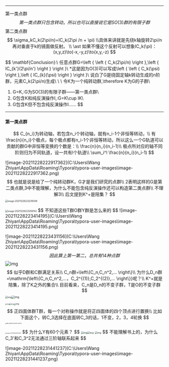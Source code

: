 ------

第一类点群
$$
第一类点群只包含转动，所以也可以直接说它是SO(3)群的有限子群
$$
第二类点群
$$
\sigma_kC_k(2\pi/n)=IC_k(2\pi /n + \pi)
\\具体来讲就是先绕k轴旋转2\pi/n再对垂直于k的镜面做反射。
\\
\ast 如果不懂这个反射可以想象IC_k(\pi)：(x,y,z)\to(-x,-y,z)\to(x,y,-z)
$$

$$
\mathbf{Conclusion}:\\
任意点群G=\left \{ \left \{ C_k(2\pi/n) \right \},\left \{ IC_{k'}(2\pi/n') \right \} \right \}\\
*这是因为O(3)可以写成\left \{ \left \{ C_k(\psi) \right \},\left \{ IC_{k}(\psi) \right \} \right \}\\
说白了G是绕固定轴k转动生成的n阶群，元素C_k(2\pi/n)生成\\
\\ 
\\
令K为一个纯转动群,\therefore K为G的子群\\
1. G=K,:G为SO(3)的有限子群——第一类点群\\
2. G包含K和纯反演操作I,:G=K\cup IK\\
3. G包含K但不包含纯反演操作I……
$$

------

#### 第一类点群

$$
C_{n_i}为转动轴，若包含n_i个转动轴，就有n_i-1个非恒等转动，\\
有\frac{n}{n_i}个极点，每个极点都有n_i-1个非恒等转动，所以这么一个G轨道可以贡献的群G中非恒等变换的个数是：\\
\frac{n}{n_i}(n_i-1)\\
极点所对应的轴不同阶则归为不同轨道，设一共有l个轨道\\
\sum_i^l \frac{n}{n_i}(n_i-1)
$$





![image-20211228222917362](C:\Users\Wang Zhiyan\AppData\Roaming\Typora\typora-user-images\image-20211228222917362.png)
$$
也就是说是给了一个纯转动群K，G才是我们研究的点群\\
2表明这样的G是第二类点群,3中不能理解，为什么不能包含纯反演操作还可以构造第二类点群\\
不理解3\\
后文提到K^+是陪集？
$$
<img src="C:\Users\Wang Zhiyan\AppData\Roaming\Typora\typora-user-images\image-20211228223239349.png" alt="image-20211228223239349" style="zoom: 50%;" />

<img src="C:\Users\Wang Zhiyan\AppData\Roaming\Typora\typora-user-images\image-20211228223256142.png" alt="image-20211228223256142" style="zoom:50%;" />
$$
不知道这些T群O群Y群是怎么来的
$$
![image-20211228223414195](C:\Users\Wang Zhiyan\AppData\Roaming\Typora\typora-user-images\image-20211228223414195.png)

![image-20211228223431156](C:\Users\Wang Zhiyan\AppData\Roaming\Typora\typora-user-images\image-20211228223431156.png)
$$
因此算上第一第二，总共有14种点群
$$
![img](https://b3logfile.com/siyuan/1619246215189/assets/61a62ded-1001-406a-8bad-d141f6df4d54-20211024232302-632ge0a.jpg)
$$
似乎D群和C群满足关系\\
C_n群=\left\{C_n,C_n^2,... \right\}\\
为什么D_n群=\mathrm{\left\{C_n,C_n^2,...，C_2^{(1)},C_2^{(2)},... \right\}}呢？\\
K^+就是陪集，除了K之外的集合\\
目前看来，C_n是D_n的不变子群，T是O的不变子群
$$
<img src="https://b3logfile.com/siyuan/1619246215189/assets/b9d5e8ba-de39-4a4b-9dfc-5d0655b27b82-20211024232302-6e6xt7i.jpg" alt="img" style="zoom:50%;" /><img src="https://b3logfile.com/siyuan/1619246215189/assets/dbb6d3b1-8b8e-4552-a7f8-bd4c05a37f01-20211024232302-oinhgfr.jpg" alt="img" style="zoom: 60%;" />

<img src="https://b3logfile.com/siyuan/1619246215189/assets/83b472c9-5842-4e29-9521-20ff61819ef9-20211024232302-vuh3aw0.jpg" alt="img" style="zoom: 33%;" /><img src="https://b3logfile.com/siyuan/1619246215189/assets/762da8a7-6b03-4c8c-90a3-197ec95f4413-20211024232302-pf2d4nx.jpg" alt="img" style="zoom: 36%;" /><img src="https://b3logfile.com/siyuan/1619246215189/assets/19dbc5e3-4cf9-4674-86b7-d28b2c5fcad2-20211024232302-p335t7h.jpg" alt="img" style="zoom:40%;" />
$$
正四面体群T群，每一个对称操作就是将正四面体的四个顶点进行置换\\
比如下面这个，转C_3选择在底面转C_3的话，1不变，2，3，4轮换
$$
<img src="D:\qq_setup_27928\2806932217\FileRecv\MobileFile\IMG_6891(20211228-225231).PNG" alt="IMG_6891(20211228-225231)" style="zoom: 25%;" />

<img src="C:\Users\Wang Zhiyan\AppData\Roaming\Typora\typora-user-images\image-20211228225401230.png" alt="image-20211228225401230" style="zoom:25%;" />
$$
为什么Y有60个元素？
$$
<img src="https://b3logfile.com/siyuan/1619246215189/assets/563319fb-4b71-42c0-adf0-bfbffd4e05de-20211024232302-5zpzq3m.jpg" alt="img" style="zoom:50%;" /><img src="https://b3logfile.com/siyuan/1619246215189/assets/da059f3d-8b68-448e-a416-0afd6c667bee-20211024232302-mhfx21a.jpg" alt="img" style="zoom:50%;" />

<img src="https://b3logfile.com/siyuan/1619246215189/assets/a397e637-2b54-4d61-926a-8c54b0e3b196-20211024232302-qazvlup.jpg" alt="img" style="zoom: 50%;" />
$$
不能理解书上的，为什么C_3'和C_3^2无法通过三阶轴联系起来
$$


![image-20211228231441237](C:\Users\Wang Zhiyan\AppData\Roaming\Typora\typora-user-images\image-20211228231441237.png)

